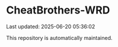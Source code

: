 # CheatBrothers-WRD

Last updated: 2025-06-20 05:36:02

This repository is automatically maintained.

